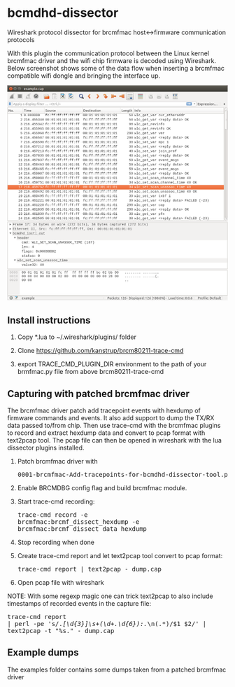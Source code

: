 bcmdhd-dissector
================

Wireshark protocol dissector for brcmfmac host<->firmware communication protocols

With this plugin the communication protocol between the Linux kernel brcmfmac driver
and the wifi chip firmware is decoded using Wireshark. Below screenshot shows some
of the data flow when inserting a brcmfmac compatible wifi dongle and bringing the
interface up.

![alt screenshot](https://github.com/kanstrup/bcmdhd-dissector/blob/master/examples/screenshot.png)


Install instructions
--------------------
1) Copy *.lua to ~/.wireshark/plugins/ folder

2) Clone https://github.com/kanstrup/brcm80211-trace-cmd

3) export TRACE_CMD_PLUGIN_DIR environment to the path of your brmfmac.py file from above brcm80211-trace-cmd

Capturing with patched brcmfmac driver
-------------------------------------

The brcmfmac driver patch add tracepoint events with hexdump of firmware commands
and events. It also add support to dump the TX/RX data passed to/from chip. Then
use trace-cmd with the brcmfmac plugins to record and extract hexdump data and
convert to pcap format with text2pcap tool. The pcap file can then be opened in
wireshark with the lua dissector plugins installed.

1) Patch brcmfmac driver with <pre>0001-brcmfmac-Add-tracepoints-for-bcmdhd-dissector-tool.patch</pre>

2) Enable BRCMDBG config flag and build brcmfmac module.

3) Start trace-cmd recording: <pre>trace-cmd record -e brcmfmac:brcmf_dissect_hexdump -e brcmfmac:brcmf_dissect_data_hexdump</pre>
4) Stop recording when done

5) Create trace-cmd report and let text2pcap tool convert to pcap format: <pre>trace-cmd report | text2pcap - dump.cap</pre>
6) Open pcap file with wireshark

NOTE: With some regexp magic one can trick text2pcap to also include timestamps of recorded events in the capture file: <pre>trace-cmd report | perl -pe 's/.*\[\d{3}\]\s+(\d+.\d{6}):.*\n(.*)/$1 $2/' | text2pcap -t "%s." - dump.cap</pre>


Example dumps
-------------
The examples folder contains some dumps taken from a patched brcmfmac driver
